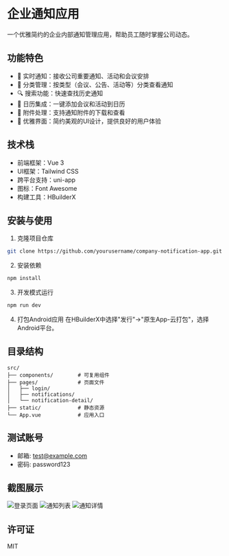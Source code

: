 # 企业通知应用

一个优雅简约的企业内部通知管理应用，帮助员工随时掌握公司动态。

## 功能特色

- 🔔 实时通知：接收公司重要通知、活动和会议安排
- 🎯 分类管理：按类型（会议、公告、活动等）分类查看通知
- 🔍 搜索功能：快速查找历史通知
- 📅 日历集成：一键添加会议和活动到日历
- 📎 附件处理：支持通知附件的下载和查看
- 🌙 优雅界面：简约美观的UI设计，提供良好的用户体验

## 技术栈

- 前端框架：Vue 3
- UI框架：Tailwind CSS
- 跨平台支持：uni-app
- 图标：Font Awesome
- 构建工具：HBuilderX

## 安装与使用

1. 克隆项目仓库
```bash
git clone https://github.com/yourusername/company-notification-app.git
```

2. 安装依赖
```bash
npm install
```

3. 开发模式运行
```bash
npm run dev
```

4. 打包Android应用
在HBuilderX中选择"发行"->"原生App-云打包"，选择Android平台。

## 目录结构

```
src/
├── components/        # 可复用组件
├── pages/             # 页面文件
│   ├── login/
│   ├── notifications/
│   └── notification-detail/
├── static/            # 静态资源
└── App.vue            # 应用入口
```

## 测试账号

- 邮箱: test@example.com
- 密码: password123

## 截图展示

![登录页面](screenshots/login.png)
![通知列表](screenshots/notifications.png)
![通知详情](screenshots/detail.png)

## 许可证

MIT 